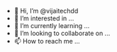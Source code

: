- 👋 Hi, I’m @vijaitechdd
- 👀 I’m interested in ...
- 🌱 I’m currently learning ...
- 💞️ I’m looking to collaborate on ...
- 📫 How to reach me ...

<!---
vijaitechdd/vijaitechdd is a ✨ special ✨ repository because its `README.md` (this file) appears on your GitHub profile.
You can click the Preview link to take a look at your changes.
--->
